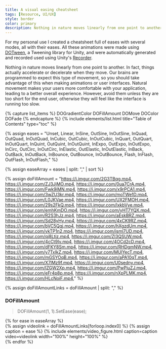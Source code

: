 ```yaml
---
title: A visual easing cheatsheet
tags: [Resource, UI/UX]
style: border
color: primary  
description: Nothing in nature moves linearly from one point to another. 
---
```


For my personal use I created a cheatsheet full of eases with several modes, all with their eases. All these animations were made using [DOTween](http://dotween.demigiant.com/), a Tweening library for Unity, and were automatically generated and recorded used using Unity's [Recorder](https://docs.unity3d.com/Packages/com.unity.recorder@2.0/manual/index.html).

Nothing in nature moves linearly from one point to another. In fact, things actually accelerate or decelerate when they move. Our brains are programmed to expect this type of movement, so you should take advantage of this when making animations or user interfaces. Natural movement makes your users more comfortable with your application, leading to a better overall experience. However, avoid them unless they are too short for the end user, otherwise they will feel like the interface is running too slow. 



{% capture list_items %}
DOGradientColor
DOFillAmount
DOMove
DOColor
DOFade
{% endcapture %}
{% include elements/list.html title="Table of Contents" type="toc" %}

{% assign eases = "Unset,
        Linear,
        InSine,
        OutSine,
        InOutSine,
        InQuad,
        OutQuad,
        InOutQuad,
        InCubic,
        OutCubic,
        InOutCubic,
        InQuart,
        OutQuart,
        InOutQuart,
        InQuint,
        OutQuint,
        InOutQuint,
        InExpo,
        OutExpo,
        InOutExpo,
        InCirc,
        OutCirc,
        InOutCirc,
        InElastic,
        OutElastic,
        InOutElastic,
        InBack,
        OutBack,
        InOutBack,
        InBounce,
        OutBounce,
        InOutBounce,
        Flash,
        InFlash,
        OutFlash,
        InOutFlash," %}

{% assign easeArray = eases | split: "," | sort %}



{% assign doFillAmount = "https://i.imgur.com/2G3TBqg.mp4,
https://i.imgur.com/ZJ3JjMO.mp4,
https://i.imgur.com/0ua7CrA.mp4,
https://i.imgur.com/Fwk9iMN.mp4,
https://i.imgur.com/x9rPCA1.mp4,
https://i.imgur.com/3wZU3kr.mp4,
https://i.imgur.com/moTWe1D.mp4,
https://i.imgur.com/L0JKVae.mp4,
https://i.imgur.com/UX2FMOH.mp4,
https://i.imgur.com/29s2FkQ.mp4,
https://i.imgur.com/lxkbVye.mp4,
https://i.imgur.com/emhKmDO.mp4,
https://i.imgur.com/yHT7YQX.mp4,
https://i.imgur.com/R2S3hJz.mp4,
https://i.imgur.com/aEskBRZ.mp4,
https://i.imgur.com/Sd28yHy.mp4,
https://i.imgur.com/4xCK9RZ.mp4,
https://i.imgur.com/bVC5Qqj.mp4,
https://i.imgur.com/hXgzdUm.mp4,
https://i.imgur.com/vkTP1n2.mp4,
https://i.imgur.com/isml7UD.mp4,
https://i.imgur.com/qj8Ltiz.mp4,
https://i.imgur.com/ZI3QSUW.mp4,
https://i.imgur.com/4cCt9Iv.mp4,
https://i.imgur.com/4OCd2cD.mp4,
https://i.imgur.com/dFKY8Sm.mp4,
https://i.imgur.com/RHDgmNW.mp4,
https://i.imgur.com/y7TxIkZ.mp4,
https://i.imgur.com/MUlYecT.mp4,
https://i.imgur.com/mGSYOqB.mp4,
https://i.imgur.com/aPA10qT.mp4,
https://i.imgur.com/X7lMz9f.mp4,
https://i.imgur.com/U0sedny.mp4,
https://i.imgur.com/IZGW2Xp.mp4,
https://i.imgur.com/PwPiuZJ.mp4,
https://i.imgur.com/eFr4p8p.mp4,
https://i.imgur.com/nXpPLMK.mp4,
https://i.imgur.com/HLcNoiF.mp4," %}


{% assign doFillAmountLinks = doFillAmount | split: "," %}

### DOFillAmount
> DOFillAmount(1, 1).SetEase(ease);

<div class="row">
{% for ease in easeArray %}
    <div class="col-sm-2">
    {% assign videolink = doFillAmountLinks[forloop.index0] %}
    {% assign caption = ease %}
    {% include elements/video_figure.html caption=caption video=videolink width="100%" height="100%"   %}
    </div>
{% endfor %}
</div> 
